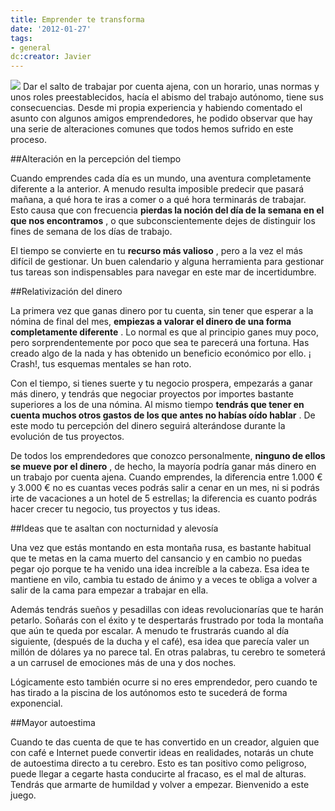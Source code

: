 ```yaml
---
title: Emprender te transforma
date: '2012-01-27'
tags:
- general
dc:creator: Javier
---
```


![](http://blog.diacode.com/wp-content/uploads/2012/01/emprender_transforma1.jpg)
Dar el salto de trabajar por cuenta ajena, con un horario, unas normas y unos roles preestablecidos, hacía el abismo del trabajo autónomo, tiene sus consecuencias. Desde mi propia experiencia y habiendo comentado el asunto con algunos amigos emprendedores, he podido observar que hay una serie de alteraciones comunes que todos hemos sufrido en este proceso.


##Alteración en la percepción del tiempo

Cuando emprendes cada día es un mundo, una aventura completamente diferente a la anterior. A menudo resulta imposible predecir que pasará mañana, a qué hora te iras a comer o a qué hora terminarás de trabajar. Esto causa que con frecuencia 
**pierdas la noción del día de la semana en el que nos encontramos**
, o que subconscientemente dejes de distinguir los fines de semana de los días de trabajo.

<!--more-->
El tiempo se convierte en tu 
**recurso más valioso**
, pero a la vez el más difícil de gestionar. Un buen calendario y alguna herramienta para gestionar tus tareas son indispensables para navegar en este mar de incertidumbre.


##Relativización del dinero

La primera vez que ganas dinero por tu cuenta, sin tener que esperar a la nómina de final del mes, 
**empiezas a valorar el dinero de una forma completamente diferente**
. Lo normal es que al principio ganes muy poco, pero sorprendentemente por poco que sea te parecerá una fortuna. Has creado algo de la nada y has obtenido un beneficio económico por ello. ¡
Crash!, tus esquemas mentales se han roto.

Con el tiempo, si tienes suerte y tu negocio prospera, empezarás a ganar más dinero, y tendrás que negociar proyectos por importes bastante superiores a los de una nómina. Al mismo tiempo 
**tendrás que tener en cuenta muchos otros gastos de los que antes no habías oído hablar**
. De este modo tu percepción del dinero seguirá alterándose durante la evolución de tus proyectos.

De todos los emprendedores que conozco personalmente, 
**ninguno de ellos se mueve por el dinero**
, de hecho, la mayoría podría ganar más dinero en un trabajo por cuenta ajena. Cuando emprendes, la diferencia entre 1.000 € y 3.000 € no es cuantas veces podrás salir a cenar en un mes, ni si podrás irte de vacaciones a un hotel de 5 estrellas; la diferencia es cuanto podrás hacer crecer tu negocio, tus proyectos y tus ideas.


##Ideas que te asaltan con nocturnidad y alevosía

Una vez que estás montando en esta montaña rusa, es bastante habitual que te metas en la cama muerto del cansancio y en cambio no puedas pegar ojo porque te ha venido una idea increíble a la cabeza. Esa idea te mantiene en vilo, cambia tu estado de ánimo y a veces te obliga a volver a salir de la cama para empezar a trabajar en ella.

Además tendrás sueños y pesadillas con ideas revolucionarías que te harán 
petarlo. Soñarás con el éxito y te despertarás frustrado por toda la montaña que aún te queda por escalar. A menudo te frustrarás cuando al día siguiente, (después de la ducha y el café), esa idea que parecía valer un millón de dólares ya no parece tal. En otras palabras, tu cerebro te someterá a un carrusel de emociones más de una y dos noches.

Lógicamente esto también ocurre si no eres emprendedor, pero cuando te has tirado a la piscina de los autónomos esto te sucederá de forma exponencial.


##Mayor autoestima

Cuando te das cuenta de que te has convertido en un 
creador, alguien que con café e Internet puede convertir ideas en realidades, notarás un chute de autoestima directo a tu cerebro. Esto es tan positivo como peligroso, puede llegar a cegarte hasta conducirte al fracaso, es el mal de alturas. Tendrás que armarte de humildad y volver a empezar. Bienvenido a este juego.
